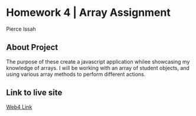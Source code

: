 # Homework 4 | Array Assignment

Pierce Issah

## About Project

The purpose of these create a javascript application whilee showcasing my knowledge of arrays. I will be working with an array of student objects, and using various array methods to perform different actions.

## Link to live site

[Web4 Link](https://in-info-web4.informatics.iupui.edu/~pissah/N320/Week_6/homework_four/arraysAssignment.html)
